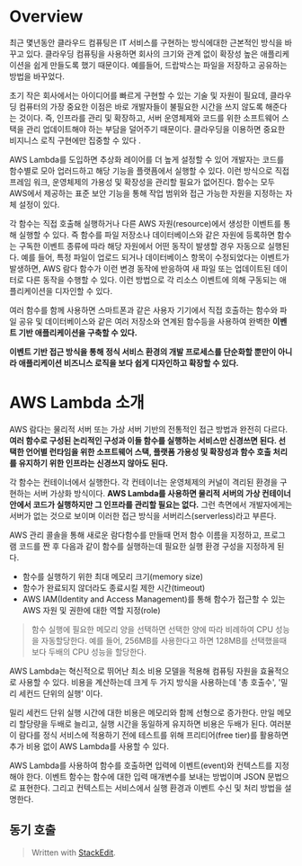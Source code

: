 # Overview

최근 몇년동안 클라우드 컴퓨팅은 IT 서비스를 구현하는 방식에대한 근본적인 방식을 바꾸고 있다. 클라우딩 컴퓨팅을 사용하면 회사의 크기와 관계 없이 확장성 높은 애플리케이션을 쉽게 만들도록 했기 때문이다. 예를들어, 드랍박스는 파일을 저장하고 공유하는 방법을 바꾸었다. 

초기 작은 회사에서는 아이디어를 빠르게 구현할 수 있는 기술 및 자원이 필요데, 클라우딩 컴퓨터의 가장 중요한 이점은 바로 개발자들이 불필요한 시간을 쓰지 않도록 해준다는 것이다. 즉, 인프라를 관리 및 확장하고, 서버 운영체제와 코드를 위한 소프트웨어 스택을 관리 업데이트해야 하는 부담을 덜어주기 때문이다. 클라우딩을 이용하면 중요한 비지니스 로직 구현에만 집중할 수 있다 .

AWS Lambda를 도입하면 추상화 레이어를 더 높게 설정할 수 있어 개발자는 코드를 함수별로 모아 업러드하고 해당 기능을 플랫픔에서 실행할 수 있다. 이런 방식으로 직접 프레임 워크, 운영체제의 가용성 및 확장성을 관리할 필요가 없어진다. 함수는 모두 AWS에서 제공하는 표준 보안 기능을 통해 작업 범위와 접근 가능한 자원을 지정하는 자체 설정이 있다.

각 함수는 직접 호출해 실행하거나 다른 AWS 자원(resource)에서 생성한 이벤트를 통해 실행할 수 있다. 즉 함수를 파일 저장소나 데이터베이스와 같은 자원에 등록하면 함수는 구독한 이벤트 종류에 따라 해당 자원에서 어떤 동작이 발생할 경우 자동으로 실행된다. 예를 들어, 특정 파일이 업로드 되거나 데이터베이스 항목이 수정되었다는 이벤트가 발생하면, AWS 람다 함수가 이런 변경 동작에 반응하여 새 파일 또는 업데이트된 데이터로 다른 동작을 수행할 수 있다. 이런 방법으로 각 리소스 이벤트에 의해 구동되는 애플리케이션을 디자인할 수 있다. 

여러 함수를 함께 사용하면 스마트폰과 같은 사용자 기기에서 직접 호출하는 함수와 파일 공유 및 데이터베이스와 같은 여러 저장소와 연계된 함수등을 사용하여 완벽한 **이벤트 기반 애플리케이션을 구축할 수 있다.** 

**이벤트 기반 접근 방식을 통해 정식 서비스 환경의 개발 프로세스를 단순화할 뿐만이 아니라 애플리케이션 비즈니스 로직을 보다 쉽게 디자인하고 확장할 수 있다.** 

# AWS Lambda 소개

AWS 람다는 물리적 서버 또는 가상 서버 기반의 전통적인 접근 방법과 완전히 다르다. **여러 함수로 구성된 논리적인 구성과 이들 함수를 실행하는 서비스만 신경쓰면 된다. 선택한 언어별 런타임을 위한 소프트웨어 스택, 플랫폼 가용성 및 확장성과 함수 호출 처리를 유지하기 위한 인프라는 신경쓰지 않아도 된다.** 

각 함수는 컨테이너에서 실행한다. 각 컨테이너는 운영체제의 커널이 격리된 환경을 구현하는 서버 가상화 방식이다. **AWS Lambda를 사용하면 물리적 서버의 가상 컨테이너 안에서 코드가 실행하지만 그 인프라를 관리할 필요는 없다.** 그런 측면에서 개발자에게는 서버가 없는 것으로 보이며 이러한 접근 방식을 서버리스(serverless)라고 부른다. 

AWS 관리 콜솔을 통해 새로운 람다함수를 만들때 먼저 함수 이름을 지정하고, 프로그램 코드를 짠 후 다음과 같이 함수를 실행하는데 필요한 실행 환경 구성을 지정하게 된다. 

* 함수를 실행하기 위한 최대 메모리 크기(memory size)
* 함수가 완료되지 않더라도 종료시킬 제한 시간(timeout)
* AWS IAM(Identity and Access Management)를 통해 함수가 접근할 수 있는  AWS 자원 및 권한에 대한 역할 지정(role)

>함수 실행에 필요한 메모리 양을 선택하면 선택한 양에 따라 비례하여 CPU 성능을 자동할당한다. 예를 들어, 256MB를 사용한다고 하면 128MB를 선택했을때 보다 두배의 CPU 성능을 할당한다.

AWS Lambda는 혁신적으로 뛰어난 최소 비용 모델을 적용해 컴퓨팅 자원을 효율적으로 사용할 수 있다. 비용을 계산하는데 크게 두 가지 방식을 사용하는데 '총 호출수', '밀리 세컨드 단위의 실행' 이다.

밀리 세컨드 단위 실행 시간에 대한 비용은 메모리와 함께 선형으로 증가한다. 만일 메모리 할당량을 두배로 늘리고, 실행 시간을 동일하게 유지하면 비용은 두배가 된다. 여러분이 람다를 정식 서비스에 적용하기 전에 테스트를 위해 프리티어(free tier)를 활용하면 추가 비용 없이 AWS Lambda를 사용할 수 있다. 

AWS Lambda를 사용하여 함수를 호출하면 입력에 이벤트(event)와 컨텍스트를 지정해야 한다. 이벤트 함수는 함수에 대한 입력 매개변수를 보내는 방법이며 JSON 문법으로 표현한다. 그리고 컨텍스트는 서비스에서 실행 환경과 이벤트 수신 및 처리 방법을 설명한다. 

## 동기 호출




> Written with [StackEdit](https://stackedit.io/).
<!--stackedit_data:
eyJoaXN0b3J5IjpbLTEyNjgwMDIwMTksLTkzODc5MjU5OCwtMj
AzNDkyMjE2NSwtMTY4NTI4NTEyNCwtNzI0OTQwODgwLDk0MzU0
MzYyOCwtMTQxODYwNzkxNCwtMjAzMDc4NzI1OF19
-->